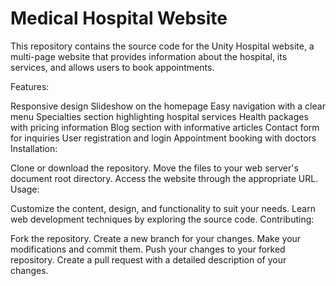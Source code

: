 
# Medical Hospital Website
This repository contains the source code for the Unity Hospital website, a multi-page website that provides information about the hospital, its services, and allows users to book appointments.

Features:

Responsive design
Slideshow on the homepage
Easy navigation with a clear menu
Specialties section highlighting hospital services
Health packages with pricing information
Blog section with informative articles
Contact form for inquiries
User registration and login
Appointment booking with doctors
Installation:

Clone or download the repository.
Move the files to your web server's document root directory.
Access the website through the appropriate URL.
Usage:

Customize the content, design, and functionality to suit your needs.
Learn web development techniques by exploring the source code.
Contributing:

Fork the repository.
Create a new branch for your changes.
Make your modifications and commit them.
Push your changes to your forked repository.
Create a pull request with a detailed description of your changes.
